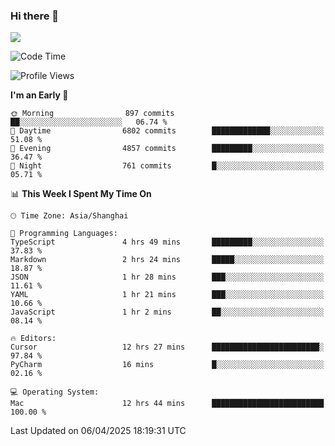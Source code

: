 ### Hi there 👋

<!--
**JJAYCHEN1e/jjaychen1e** is a ✨ _special_ ✨ repository because its `README.md` (this file) appears on your GitHub profile.

Here are some ideas to get you started:

- 🔭 I’m currently working on ...
- 🌱 I’m currently learning ...
- 👯 I’m looking to collaborate on ...
- 🤔 I’m looking for help with ...
- 💬 Ask me about ...
- 📫 How to reach me: ...
- 😄 Pronouns: ...
- ⚡ Fun fact: ...
-->

[![](https://github-readme-stats.vercel.app/api?username=jjaychen1e&show_icons=true)](https://github.com/jjaychen1e/github-readme-stats?count_private=true)

<!--START_SECTION:waka-->
![Code Time](http://img.shields.io/badge/Code%20Time-1%2C899%20hrs%2031%20mins-blue)

![Profile Views](http://img.shields.io/badge/Profile%20Views-0-blue)

**I'm an Early 🐤** 

```text
🌞 Morning                897 commits         ██░░░░░░░░░░░░░░░░░░░░░░░   06.74 % 
🌆 Daytime                6802 commits        █████████████░░░░░░░░░░░░   51.08 % 
🌃 Evening                4857 commits        █████████░░░░░░░░░░░░░░░░   36.47 % 
🌙 Night                  761 commits         █░░░░░░░░░░░░░░░░░░░░░░░░   05.71 % 
```


📊 **This Week I Spent My Time On** 

```text
🕑︎ Time Zone: Asia/Shanghai

💬 Programming Languages: 
TypeScript               4 hrs 49 mins       █████████░░░░░░░░░░░░░░░░   37.83 % 
Markdown                 2 hrs 24 mins       █████░░░░░░░░░░░░░░░░░░░░   18.87 % 
JSON                     1 hr 28 mins        ███░░░░░░░░░░░░░░░░░░░░░░   11.61 % 
YAML                     1 hr 21 mins        ███░░░░░░░░░░░░░░░░░░░░░░   10.66 % 
JavaScript               1 hr 2 mins         ██░░░░░░░░░░░░░░░░░░░░░░░   08.14 % 

🔥 Editors: 
Cursor                   12 hrs 27 mins      ████████████████████████░   97.84 % 
PyCharm                  16 mins             █░░░░░░░░░░░░░░░░░░░░░░░░   02.16 % 

💻 Operating System: 
Mac                      12 hrs 44 mins      █████████████████████████   100.00 % 
```


 Last Updated on 06/04/2025 18:19:31 UTC
<!--END_SECTION:waka-->
